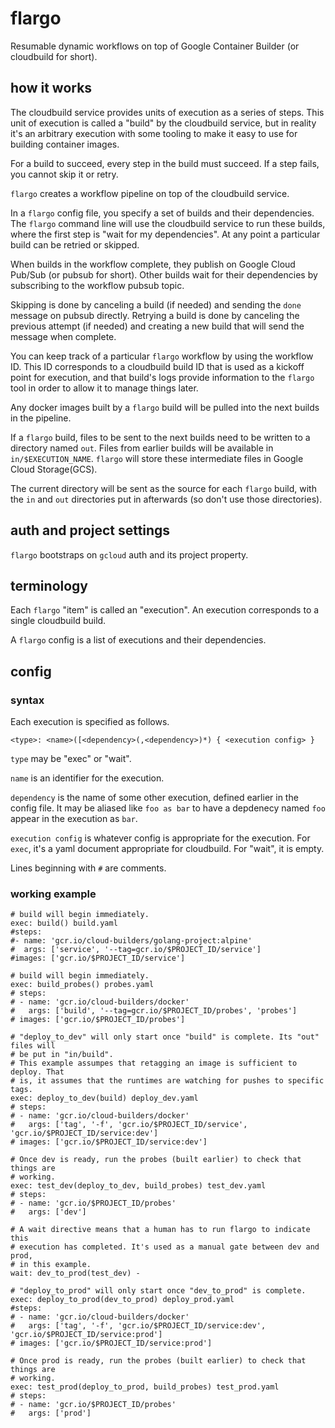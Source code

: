 # flargo

Resumable dynamic workflows on top of Google Container Builder (or cloudbuild for short).

## how it works

The cloudbuild service provides units of execution as a series of steps. This unit of execution is called a "build" by the cloudbuild service, but in reality it's an arbitrary execution with some tooling to make it easy to use for building container images.

For a build to succeed, every step in the build must succeed. If a step fails, you cannot skip it or retry.

`flargo` creates a workflow pipeline on top of the cloudbuild service.

In a `flargo` config file, you specify a set of builds and their dependencies. The `flargo` command line will use the cloudbuild service to run these builds, where the first step is "wait for my dependencies". At any point a particular build can be retried or skipped.

When builds in the workflow complete, they publish on Google Cloud Pub/Sub (or pubsub for short). Other builds wait for their dependencies by subscribing to the workflow pubsub topic.

Skipping is done by canceling a build (if needed) and sending the `done` message on pubsub directly. Retrying a build is done by canceling the previous attempt (if needed) and creating a new build that will send the message when complete.

You can keep track of a particular `flargo` workflow by using the workflow ID. This ID corresponds to a cloudbuild build ID that is used as a kickoff point for execution, and that build's logs provide information to the `flargo` tool in order to allow it to manage things later.

Any docker images built by a `flargo` build will be pulled into the next builds in the pipeline.

If a `flargo` build, files to be sent to the next builds need to be written to a directory named `out`. Files from earlier builds will be available in `in/$EXECUTION_NAME`. `flargo` will store these intermediate files in Google Cloud Storage(GCS).

The current directory will be sent as the source for each `flargo` build, with the `in` and `out` directories put in afterwards (so don't use those directories).

## auth and project settings

`flargo` bootstraps on `gcloud` auth and its project property.

## terminology

Each `flargo` "item" is called an "execution". An execution corresponds to a
single cloudbuild build.

A `flargo` config is a list of executions and their dependencies.

## config

### syntax

Each execution is specified as follows.
```
<type>: <name>([<dependency>(,<dependency>)*) { <execution config> }
```

`type` may be "exec" or "wait".

`name` is an identifier for the execution.

`dependency` is the name of some other execution, defined earlier in the config file. It may be aliased like `foo as bar` to have a depdenecy named `foo` appear in the execution as `bar`.

`execution config` is whatever config is appropriate for the execution. For `exec`, it's a yaml document appropriate for cloudbuild. For "wait", it is empty.

Lines beginning with `#` are comments.

### working example
```
# build will begin immediately.
exec: build() build.yaml
#steps:
#- name: 'gcr.io/cloud-builders/golang-project:alpine'
#  args: ['service', '--tag=gcr.io/$PROJECT_ID/service']
#images: ['gcr.io/$PROJECT_ID/service']

# build will begin immediately.
exec: build_probes() probes.yaml
# steps:
# - name: 'gcr.io/cloud-builders/docker'
#   args: ['build', '--tag=gcr.io/$PROJECT_ID/probes', 'probes']
# images: ['gcr.io/$PROJECT_ID/probes']

# "deploy_to_dev" will only start once "build" is complete. Its "out" files will
# be put in "in/build".
# This example assumpes that retagging an image is sufficient to deploy. That
# is, it assumes that the runtimes are watching for pushes to specific tags.
exec: deploy_to_dev(build) deploy_dev.yaml
# steps:
# - name: 'gcr.io/cloud-builders/docker'
#   args: ['tag', '-f', 'gcr.io/$PROJECT_ID/service', 'gcr.io/$PROJECT_ID/service:dev']
# images: ['gcr.io/$PROJECT_ID/service:dev']

# Once dev is ready, run the probes (built earlier) to check that things are
# working.
exec: test_dev(deploy_to_dev, build_probes) test_dev.yaml
# steps:
# - name: 'gcr.io/$PROJECT_ID/probes'
#   args: ['dev']

# A wait directive means that a human has to run flargo to indicate this
# execution has completed. It's used as a manual gate between dev and prod,
# in this example.
wait: dev_to_prod(test_dev) -

# "deploy_to_prod" will only start once "dev_to_prod" is complete.
exec: deploy_to_prod(dev_to_prod) deploy_prod.yaml
#steps:
# - name: 'gcr.io/cloud-builders/docker'
#   args: ['tag', '-f', 'gcr.io/$PROJECT_ID/service:dev', 'gcr.io/$PROJECT_ID/service:prod']
# images: ['gcr.io/$PROJECT_ID/service:prod']

# Once prod is ready, run the probes (built earlier) to check that things are
# working.
exec: test_prod(deploy_to_prod, build_probes) test_prod.yaml
# steps:
# - name: 'gcr.io/$PROJECT_ID/probes'
#   args: ['prod']
```

